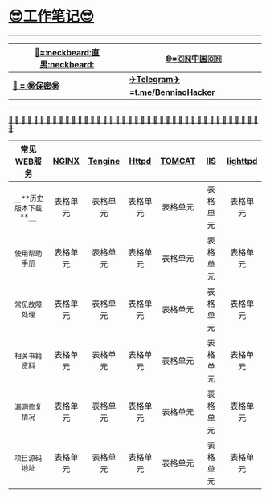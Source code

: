 # __[:sunglasses:工作笔记:sunglasses:](https://github.com/benniao1996/1996)__
****
|[__:restroom:=:neckbeard:直男:neckbeard:__](https://github.com/benniao1996/1996)|[__:globe_with_meridians:=:cn:中国:cn:__](https://github.com/benniao1996/1996)|
| --- | ---
|[__:couple_with_heart: = :secret:保密:secret:__](https://github.com/benniao1996/1996)|[__:airplane:Telegram:airplane:=t.me/BenniaoHacker__](https://t.me/BenniaoHacker)|
****
[~~__**:shit: :shit: :shit: :shit: :shit: :shit: :shit: :shit: :shit: :shit: :shit: :shit: :shit: :shit: :shit: :shit: :shit: :shit: :shit: :shit: :shit: :shit: :shit: :shit: :shit: :shit: :shit: :shit: :shit: :shit: :shit: :shit: :shit: :shit: :shit: :shit: :shit: :shit: :shit: :shit: :shit:**__~~](https://t.me/BenniaoHacker)

| 常见WEB服务 | [NGINX](http://nginx.org/)  | [Tengine](http://tengine.taobao.org/) | [Httpd](http://httpd.apache.org/) | [TOMCAT](http://tomcat.apache.org/) | [IIS](https://www.iis.net/) | [lighttpd](http://www.lighttpd.net/)  | 
| :----------: | :-----------: | :----------: | :-----------: | :----------: | :-----------: | :----------: | 
| `__**历史版本下载**__` | 表格单元   | 表格单元   | 表格单元   | 表格单元   | 表格单元   | 表格单元   | 
| `使用帮助手册` | 表格单元   | 表格单元   | 表格单元   | 表格单元   | 表格单元   | 表格单元   | 
| `常见故障处理` | 表格单元   | 表格单元   | 表格单元   | 表格单元   | 表格单元   | 表格单元   | 
| `相关书籍资料` | 表格单元   | 表格单元   | 表格单元   | 表格单元   | 表格单元   | 表格单元   | 
| `漏洞修复情况` | 表格单元   | 表格单元   | 表格单元   | 表格单元   | 表格单元   | 表格单元   | 
| `项目源码地址` | 表格单元   | 表格单元   | 表格单元   | 表格单元   | 表格单元   | 表格单元   | 
